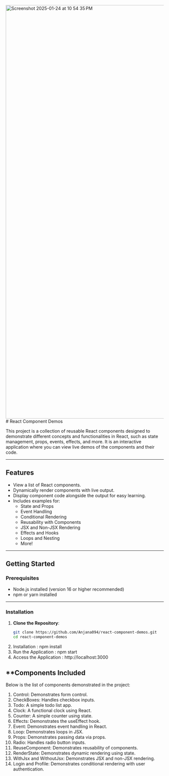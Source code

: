 <img width="1320" alt="Screenshot 2025-01-24 at 10 54 35 PM" src="https://github.com/user-attachments/assets/a3b927ab-c9fb-45a2-8e8e-8129f39f874f" /># React Component Demos

This project is a collection of reusable React components designed to demonstrate different concepts and functionalities in React, such as state management, props, events, effects, and more. It is an interactive application where you can view live demos of the components and their code.

---

## **Features**
- View a list of React components.
- Dynamically render components with live output.
- Display component code alongside the output for easy learning.
- Includes examples for:
  - State and Props
  - Event Handling
  - Conditional Rendering
  - Reusability with Components
  - JSX and Non-JSX Rendering
  - Effects and Hooks
  - Loops and Nesting
  - More!

---

## **Getting Started**

### **Prerequisites**
- Node.js installed (version 16 or higher recommended)
- npm or yarn installed

---

### **Installation**

1. **Clone the Repository**:
   ```bash
   git clone https://github.com/Anjana094/react-component-demos.git
   cd react-component-demos
2. Installation : npm install
3. Run the Application : npm start
4. Access the Application : http://localhost:3000

## **Components Included
Below is the list of components demonstrated in the project:

1. Control: Demonstrates form control.
2. CheckBoxes: Handles checkbox inputs.
3. Todo: A simple todo list app.
4. Clock: A functional clock using React.
5. Counter: A simple counter using state.
6. Effects: Demonstrates the useEffect hook.
7. Event: Demonstrates event handling in React.
8. Loop: Demonstrates loops in JSX.
9. Props: Demonstrates passing data via props.
10. Radio: Handles radio button inputs.
11. ReuseComponent: Demonstrates reusability of components.
12. RenderState: Demonstrates dynamic rendering using state.
13. WithJsx and WithoutJsx: Demonstrates JSX and non-JSX rendering.
14. Login and Profile: Demonstrates conditional rendering with user authentication.

